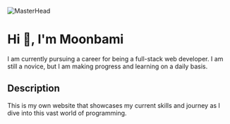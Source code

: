 ![MasterHead](https://camo.githubusercontent.com/8a560e3592cbad43bf7aca510c40ef33574f7f38cc3ed2263e2cf4be2f9ba646/68747470733a2f2f632e77616c6c686572652e636f6d2f70686f746f732f37312f32642f4f7368695f6e6f5f4b6f5f4b75726f6b6177615f416b616e655f4d656d5f43686f5f6b616e615f6172696d615f417175615f686f7368696e6f5f727562795f686f7368696e6f5f486f7368696e6f5f41695f6c6f6f6b696e675f61745f7669657765722d323235323332342e6a70672164)
# Hi 👋, I'm Moonbami
I am currently pursuing a career for being a full-stack web developer. I am still a novice, but I am making progress and learning on a daily basis.

## Description
This is my own website that showcases my current skills and journey as I dive into this vast world of programming.
